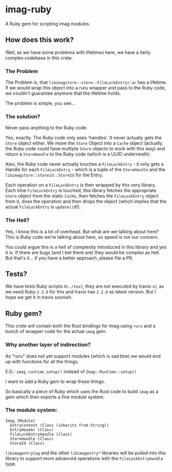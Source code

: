 # imag-ruby

A Ruby gem for scripting imag modules.

## How does this work?

Well, as we have some problems with lifetimes here, we have a fairly complex
codebase in this crate.

### The Problem

The Problem is, that `libimagstore::store::FileLockEntry<'a>` has a lifetime. If
we would wrap this object into a ruru wrapper and pass to the Ruby code, we
couldn't guarantee anymore that the lifetime holds.

The problem is simple, you see...

### The solution?

Never pass anything to the Ruby code.

Yes, exactly. The Ruby code only sees 'handles'. It never actually gets the
`Store` object either.
We move the `Store` Object into a `Cache` object (actually, the Ruby code could
have multiple `Store` objects to work with this way) and return a `StoreHandle`
to the Ruby code (which is a UUID underneath).

Also, the Ruby code never actually touches a `FileLockEntry` - it only gets a
Handle for each `FileLockEntry` - which is a tuple of the `StoreHandle` and the
`libimagstore::storeid::StoreId` for the Entry.

Each operation on a `FileLockEntry` is then wrapped by this very library. Each
time `FileLockEntry` is touched, this library fetches the appropriate `Store`
object from the static `Cache`, then fetches the `FileLockEntry` object from it,
does the operation and then drops the object (which implies that the actual
`FileLockEntry` is `update()`d!).

### The Hell?

Yes, I know this is a lot of overhead. But what are we talking about here? This
is Ruby code we're talking about here, so speed is not our concern.

You could argue this is a hell of complexity introduced in this library and yes
it is.
If there are bugs (and I bet there are) they would be complex as hell.
But that's it... if you have a better approach, please file a PR.

## Tests?

We have tests Ruby scripts in `./test`, they are not executed by travis-ci, as
we need Ruby `2.3.0` for this and travis has `2.2.0` as latest version.
But I hope we get it in travis soonish.

## Ruby gem?

This crate will contain both the Rust bindings for imag using `ruru` and a bunch
of wrapper code for the actual `imag` gem.

### Why another layer of indirection?

As "ruru" does not yet support modules (which is sad btw) we would end up with
functions for all the things.

E.G.: `imag_runtime_setup()` instead of `Imag::Runtime::setup()`

I want to add a Ruby gem to wrap these things.

So basically a piece of Ruby which uses the Rust code to build
`imag` as a gem which then exports a fine module system.

### The module system:

```text
Imag (Module)
  EntryContent (Class (inherits from String))
  EntryHeader (Class)
  FileLockEntryHandle (Class)
  StoreHandle (Class)
  StoreId (Class)
```

`libimagentrytag` and the other `libimagentry*` libraries will be pulled into
this library to support more advanced operations with the `FileLockEntryHandle`
type.

